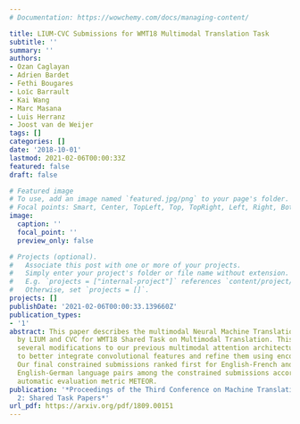 ```yaml
---
# Documentation: https://wowchemy.com/docs/managing-content/

title: LIUM-CVC Submissions for WMT18 Multimodal Translation Task
subtitle: ''
summary: ''
authors:
- Ozan Caglayan
- Adrien Bardet
- Fethi Bougares
- Loı̈c Barrault
- Kai Wang
- Marc Masana
- Luis Herranz
- Joost van de Weijer
tags: []
categories: []
date: '2018-10-01'
lastmod: 2021-02-06T00:00:33Z
featured: false
draft: false

# Featured image
# To use, add an image named `featured.jpg/png` to your page's folder.
# Focal points: Smart, Center, TopLeft, Top, TopRight, Left, Right, BottomLeft, Bottom, BottomRight.
image:
  caption: ''
  focal_point: ''
  preview_only: false

# Projects (optional).
#   Associate this post with one or more of your projects.
#   Simply enter your project's folder or file name without extension.
#   E.g. `projects = ["internal-project"]` references `content/project/deep-learning/index.md`.
#   Otherwise, set `projects = []`.
projects: []
publishDate: '2021-02-06T00:00:33.139660Z'
publication_types:
- '1'
abstract: This paper describes the multimodal Neural Machine Translation systems developed
  by LIUM and CVC for WMT18 Shared Task on Multimodal Translation. This year we propose
  several modifications to our previous multimodal attention architecture in order
  to better integrate convolutional features and refine them using encoder-side information.
  Our final constrained submissions ranked first for English-French and second for
  English-German language pairs among the constrained submissions according to the
  automatic evaluation metric METEOR.
publication: '*Proceedings of the Third Conference on Machine Translation, Volume
  2: Shared Task Papers*'
url_pdf: https://arxiv.org/pdf/1809.00151
---
```

